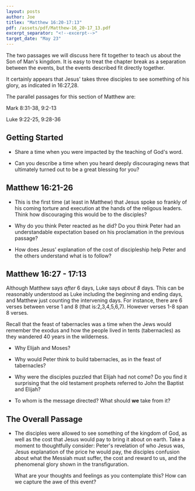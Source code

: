 ```yaml
---
layout: posts
author: Joe
titlex: "Matthew 16:20-17:13"
pdf: /assets/pdf/Matthew-16_20-17_13.pdf
excerpt_separator: "<!--excerpt-->"
target_date: "May 23"
---
```

The two passages we will discuss here fit together to teach
us about the Son of Man's kingdom.  It is easy to treat the
chapter break as a separation between the events, but the
events described fit directly together.

It certainly appears that Jesus' takes three disciples to
see something of his glory, as indicated in 16:27,28.

<!--excerpt-->

The parallel passages for this section of Matthew are:

  Mark 8:31-38,  9:2-13

  Luke 9:22-25, 9:28-36

## Getting Started

* Share a time when you were impacted by the teaching of 
  God's word.

* Can you describe a time when you heard deeply discouraging
  news that ultimately turned out to be a great blessing for 
  you?

## Matthew 16:21-26

* This is the first time (at least in Matthew) that Jesus spoke
  so frankly of his coming torture and execution at the hands of
  the religous leaders.  Think how  discouraging this would be to
  the disciples?

* Why do you think Peter reacted as he did?  Do you think Peter had
  an understandable expectation based on his proclamation in the 
  previous passage?

* How does Jesus' explanation of the cost of discipleship help
  Peter and the others understand what is to follow?

## Matthew 16:27 - 17:13 
Although Matthew says
*after* 6 days, Luke says *about 8* days.  This can be reasonably 
understood as Luke including the beginning and ending days, and 
Matthew just counting the intervening days. For instance, there are
6 verses between verse 1 and 8 (that is:2,3,4,5,6,7).  However verses
1-8 span 8 verses.

Recall that the feast of tabernacles was a time when the Jews would
remember the exodus and how the people lived in tents (tabernacles) 
as they wandered 40 years in the wilderness.

* Why Elijah and Moses?

* Why would Peter think to build tabernacles, as in the feast 
  of tabernacles?

* Why were the disciples puzzled that Elijah had not come?  Do you 
  find it surprising that the old testament prophets referred to
  John the Baptist and Elijah?

* To whom is the message directed? What should **we** take from it?

## The Overall Passage

* The disciples were allowed to see something of the kingdom of God, 
  as well as the cost that Jesus would pay to bring it about on 
  earth. Take a moment to thoughtfully consider: Peter's revelation of 
  who Jesus was, Jesus explanation of the price he would pay, the
  disciples confusion about what the Messiah must suffer, the cost and
  reward to us, and the phenomenal glory shown in the transfiguration.

  What are your thoughts and feelings as you contemplate this?  How
  can we capture the awe of this event?
